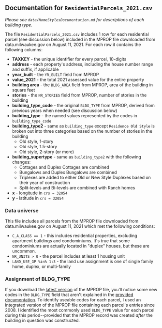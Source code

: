 ## Documentation for `ResidentialParcels_2021.csv`

*Please see `data/HomeStylesDocumentation.md` for descriptions of each building type.*

The file `ResidentialParcels_2021.csv` includes 1 row for each residential parcel (see discussion below) included in the MPROP file downloaded from data.milwaukee.gov on August 11, 2021. For each row it contains the following columns:

* **TAXKEY** - the unique identifier for every parcel, 10-digits
* **address** - each property's address, including the house number range and suffix, if applicable
* **year_built** - the `YR_BUILT` field from MPROP
* **value_2021** - the total 2021 assessed value for the entire property
* **building area** - the `BLDG_AREA` field from MPROP, area of the building in square feet
* **stories** - the `NR_STORIES` field from MPROP, number of stories in the building
* **building_type_code** - the original `BLDG_TYPE` from MPROP, derived from previous years when needed (see discussion below)
* **building_type** - the named values represented by the codes in `building_type_code`
* **building_type2** - same as `building_type` except `Residence Old Style` is broken out into three categories based on the number of stories in the building
  * Old style, 1-story
  * Old style, 1.5-story
  * Old style, 2-story (or more)
* **building_supertype** - same as `building_type2` with the following changes:
  * Cottages and Duplex Cottages are combined
  * Bungalows and Duplex Bungalows are combined
  * Triplexes are added to either Old or New Style Duplexes based on their year of construction
  * Split-levels and Bi-levels are combined with Ranch homes
* **x** - longitude in `crs = 32054`
* **y** - latitude in `crs = 32054`

### Data universe
This file includes all parcels from the MPROP file downloaded from data.milwaukee.gov on August 11, 2021 which met the following conditions:

* `C_A_CLASS == 1` - this includes residential properties, excluding apartment buildings and condominiums. It's true that some condominiums are actually located in "duplex" houses, but these are uncommon.
* `NR_UNITS > 0` - the parcel includes at least 1 housing unit
* `LAND_USE_GP %in% 1:3` - the land use assignment is one of single family home, duplex, or multi-family
  
### Assignment of BLDG_TYPE

If you download the [latest version](https://data.milwaukee.gov/dataset/mprop) of the MPROP file, you'll notice some new codes in the `BLDG_TYPE` field that aren't explained in the [provided documentation](https://data.milwaukee.gov/dataset/mprop/resource/15c1a935-ac7f-4d2f-8584-12bb9c1978c9). To identify useable codes for each parcel, I used an integrated version of the MPROP file containing each parcel's entries since 2008. I identified the most commonly used `BLDG_TYPE` value for each parcel during this period--provided that the MPROP record was created *after* the building in question was constructed.
